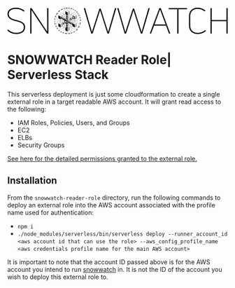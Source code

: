 ![](/static/sw-logo-large.png)

# SNOWWATCH Reader Role| Serverless Stack
This serverless deployment is just some cloudformation to create a single external role in a target readable AWS account. It will grant read access to the following:
- IAM Roles, Policies, Users, and Groups
- EC2
- ELBs
- Security Groups

[See here for the detailed permissions granted to the external role.](./snowwatch_reader_role.yml)

## Installation
From the `snowwatch-reader-role` directory, run the following commands to deploy an external role into the AWS account associated with the profile name used for authentication:

- `npm i`
- `./node_modules/serverless/bin/serverless deploy --runner_account_id <aws account id that can use the role> --aws_config_profile_name <aws credentials profile name for the main AWS account>`

It is important to note that the account ID passed above is for the AWS account you intend to run [snowwatch](../snowwatch) in. It is not the ID of the account you wish to deploy this external role to. 